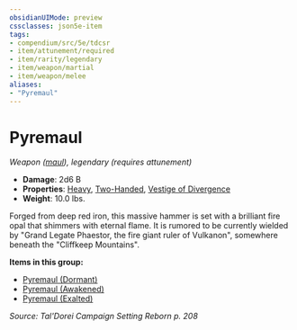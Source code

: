 ```yaml
---
obsidianUIMode: preview
cssclasses: json5e-item
tags:
- compendium/src/5e/tdcsr
- item/attunement/required
- item/rarity/legendary
- item/weapon/martial
- item/weapon/melee
aliases: 
- "Pyremaul"
---
```

# Pyremaul
*Weapon ([maul](Mechanics/items/maul.md)), legendary (requires attunement)*  

- **Damage**: 2d6 B
- **Properties**: [Heavy](Mechanics/Rules/item-properties.md#Heavy), [Two-Handed](Mechanics/Rules/item-properties.md#Two-Handed), [Vestige of Divergence](Mechanics/Rules/item-properties.md#Vestige%20of%20Divergence)
- **Weight**: 10.0 lbs.

Forged from deep red iron, this massive hammer is set with a brilliant fire opal that shimmers with eternal flame. It is rumored to be currently wielded by "Grand Legate Phaestor, the fire giant ruler of Vulkanon", somewhere beneath the "Cliffkeep Mountains".

**Items in this group:**

- [Pyremaul (Dormant)](Mechanics/items/pyremaul-dormant-tdcsr.md)
- [Pyremaul (Awakened)](Mechanics/items/pyremaul-awakened-tdcsr.md)
- [Pyremaul (Exalted)](Mechanics/items/pyremaul-exalted-tdcsr.md)

*Source: Tal'Dorei Campaign Setting Reborn p. 208*